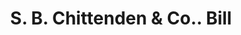 ---
doi: 10.7916/D81C37ZQ
date_other: '1850'
date_other_textual: 1850-1859
form: printed ephemera
genre:
- Invoices
name:
- S. B. Chittenden & Co.
object_in_context_url: https://biggert.cul.columbia.edu/items/view/ave_biggert_01113
subject_hierarchical_geographic:
- New York, New York, United States
subject_name:
- S. B. Chittenden & Co.
title: S. B. Chittenden & Co.. Bill
sort_title: S. B. Chittenden & Co.. Bill
call_number: ave_biggert_01113
coordinates:
- 40.71277777777778,-74.00583333333333
pid: ave_biggert_01113
identifiers: ave_biggert_01113
canvas_id: ldpd:396378
permalink: "/items/ave_biggert_01113/"
layout: iiif-image-page
---